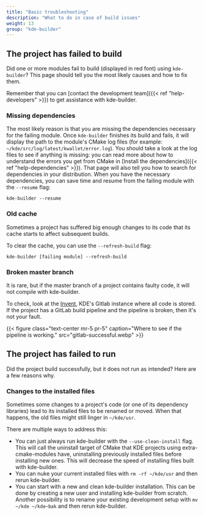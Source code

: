 ```yaml
---
title: "Basic troubleshooting"
description: "What to do in case of build issues"
weight: 13
group: "kde-builder"
---
```


## The project has failed to build

Did one or more modules fail to build (displayed in red font) using `kde-builder`?
This page should tell you the most likely causes and how to fix them.

Remember that you can [contact the development team]({{< ref "help-developers" >}}) to get assistance with kde-builder.

### Missing dependencies

The most likely reason is that you are missing the dependencies necessary for the failing module.
Once `kde-builder` finishes its build and fails, it will display the path to the module's CMake log files (for example: `~/kde/src/log/latest/kwallet/error.log`).
You should take a look at the log files to see if anything is missing: you can read more about how to understand the errors you get from CMake in [Install the dependencies]({{< ref "help-dependencies" >}}).
That page will also tell you how to search for dependencies in your distribution.
When you have the necessary dependencies, you can save time and resume from the failing module with the `--resume` flag:

```
kde-builder --resume
```

### Old cache

Sometimes a project has suffered big enough changes to its code that its cache starts to affect subsequent builds.

To clear the cache, you can use the `--refresh-build` flag:

```
kde-builder [failing module] --refresh-build
```

### Broken master branch

It is rare, but if the master branch of a project contains faulty code, it will not compile with kde-builder.

To check, look at the [Invent](https://invent.kde.org), KDE's Gitlab instance where all code is stored.
If the project has a GitLab build pipeline and the pipeline is broken, then it's not your fault.

{{< figure class="text-center mr-5 pr-5" caption="Where to see if the pipeline is working." src="gitlab-successful.webp" >}}

## The project has failed to run

Did the project build successfully, but it does not run as intended?
Here are a few reasons why.

### Changes to the installed files

Sometimes some changes to a project's code (or one of its dependency libraries) lead to its installed files to be renamed or moved.
When that happens, the old files might still linger in `~/kde/usr`.

There are multiple ways to address this:

* You can just always run kde-builder with the `--use-clean-install` flag. This will call the uninstall target of CMake that KDE projects using extra-cmake-modules have, uninstalling previously installed files before installing new ones. This will decrease the speed of installing files built with kde-builder.
* You can nuke your current installed files with `rm -rf ~/kde/usr` and then rerun kde-builder.
* You can start with a new and clean kde-builder installation. This can be done by creating a new user and installing kde-builder from scratch. Another possibility is to rename your existing development setup with `mv ~/kde ~/kde~bak` and then rerun kde-builder.
